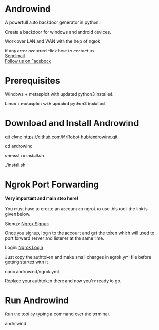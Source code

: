 # Androwind
A powerfull auto backdoor generator in python.

Create a backdoor for windows and android devices.

Work over LAN and WAN with the help of ngrok

if any error occurred click here to contact us: 
<br> <a href="mailto:umerfarid53@gmail.com" target="_blank">Send mail</a>
<br><a href="https://www.facebook.com/cybernetics.me" target="_blank">Follow us on Facebook</a>

# Prerequisites
Windows + metasploit with updated python3 installed.

Linux + metasploit with updated python3 installed

# Download and Install Androwind

git clone https://github.com/MrRobot-hub/androwind.git

cd androwind

chmod +x install.sh

./install.sh

# Ngrok Port Forwarding

<h4> Very important and main step here! </h4>

You must have to create an account on ngrok to use this tool, the link is given below.

Signup: <a href="https://dashboard.ngrok.com/signup" target = "_blank">Ngrok Signup</a>

Once you signup, login to the account and get the token which will used to port forward server and listener at the same time.

Login: <a href="https://dashboard.ngrok.com/login">Ngrok Login</a>

Just copy the authtoken and make small changes in ngrok.yml file before getting started with it.

nano androwind/ngrok.yml

Replace your authtoken there and now you're ready to go. 

# Run Androwind

Run the tool by typing a command over the terminal.

androwind

